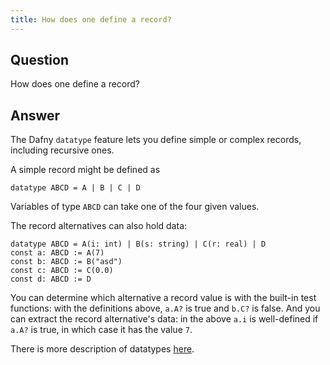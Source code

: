 ```yaml
---
title: How does one define a record?
---
```


## Question

How does one define a record?

## Answer

The Dafny `datatype` feature lets you define simple or complex records, including recursive ones.

A simple record might be defined as
```dafny
datatype ABCD = A | B | C | D
```
Variables of type `ABCD` can take one of the four given values.

The record alternatives can also hold data:
```dafny
datatype ABCD = A(i: int) | B(s: string) | C(r: real) | D
const a: ABCD := A(7)
const b: ABCD := B("asd")
const c: ABCD := C(0.0)
const d: ABCD := D
```

You can determine which alternative a record value is with the built-in test functions: with the definitions above, `a.A?` is true and `b.C?` is false. And you can extract the record alternative's
data: in the above `a.i` is well-defined if `a.A?` is true, in which case it has the value `7`.

There is more description of datatypes [here](https://dafny.org/dafny/DafnyRef/DafnyRef#sec-algebraic-datatype).
